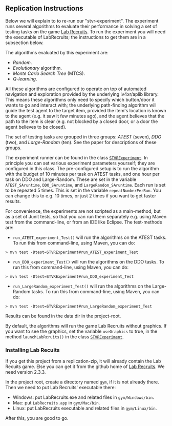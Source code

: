 ## Replication Instructions

Below we will explain to to re-run our "stvr-experiment". The experiment runs several algorithms to evaluate their performance in solving a set of testing tasks on the game [Lab Recruits](https://github.com/iv4xr-project/labrecruits).
To run the experiment you will need the executable of LabRecruits; the instructions to get them are in a subsection below.

The algorithms evaluated by this experiment are:

   * _Random_.
   * _Evolutionary_ algorithm.
   * _Monte Carlo Search Tree_ (MTCS).
   * _Q-learning_.

All these algorithms are configured to operate on top of automated navigation and exploration provided by the underlying iv4xr/aplib library. This means these algorithms only need to specify which button/door it wants to go and interact with; the underlying path-finding algorithm will guide the test agent to the target item, provided the item's location is known to the agent (e.g. it saw it few minutes ago), and the agent believes that the path to the item is clear (e.g. not blocked by a closed door, or a door the agent believes to be closed).

The set of testing tasks are grouped in three groups: _ATEST_ (seven), _DDO_ (two), and _Large-Random_ (ten). See the paper for descriptions of these groups.

The experiment runner can be found in the class [`STVRExperiment`](./src/test/java/stvrExperiment/STVRExperiment.java).
In principle you can set various experiment parameters yourself; they are configured in this class. The pre-configured setup is to run the algorithm with the budget of 10 minutes per task on ATEST tasks, and one hour per task on DDO and Large-Random.
These are set in the variable `ATEST_SAruntime`, `DDO_SAruntime`, and `LargeRandom_SAruntime`.
Each run is set to be repeated 5 times. This is set in the variable `repeatNumberPerRun`. You can change this to e.g. 10 times, or just 2 times if you want to get faster results.

For convenience, the experiments are not scripted as a main-method, but as a set of Junit tests, so that you can run them separately e.g. using Maven test from the command-line, or from an IDE like Eclipse. The test-methods are:

  * `run_ATEST_experiment_Test()` will run the algorithms on the ATEST tasks. To run this from command-line, using Maven, you can do:

  ```
  > mvn test -Dtest=STVRExperiment#run_ATEST_experiment_Test
  ```

  * `run_DDO_experiment_Test()` will run the algorithms on the DDO tasks. To run this from command-line, using Maven, you can do:

  ```
  > mvn test -Dtest=STVRExperiment#run_DDO_experiment_Test
  ```

  * `run_LargeRandom_experiment_Test()` will run the algorithms on the Large-Random tasks. To run this from command-line, using Maven, you can do:

  ```
  > mvn test -Dtest=STVRExperiment#run_LargeRandom_experiment_Test
  ```

Results can be found in the data dir in the project-root.

By default, the algorithms will run the game Lab Recruits without graphics. If you want to see the graphics, set the variable `useGraphics` to true, in the method `launchLabRcruits()` in the class [`STVRExperiment`](./src/test/java/stvrExperiment/STVRExperiment.java).

### Installing Lab Recuits

If you get this project from a replication-zip, it will already contain the Lab Recuits game. Else you can get it from the github home of [Lab Recruits](https://github.com/iv4xr-project/labrecruits). We need version 2.3.3.

In the project root, create a directory named `gym`, if it is not already there. Then we need to put Lab Recruits' executable there:

   * Windows: put  LabRecruits.exe and related files in `gym/Windows/bin`.
   * Mac: put `LabRecruits.app` in `gym/Mac/bin`.
   * Linux: put LabRecruits executable and related files in `gym/Linux/bin`.

After this, you are good to go.
